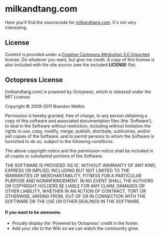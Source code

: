 milkandtang.com
===============

Here you'll find the sourcecode for [milkandtang.com](http://milkandtang.com). It's not very interesting.



License
-------

Content is provided under a [Creative Commons Attribution 3.0 Unported](http://creativecommons.org/licenses/by/3.0/) license. Do whatever you want, but give me credit. A copy of this license is also included with the site source (see the included **LICENSE** file).



Octopress License
-----------------

[milkandtang.com] is powered by Octopress, which is released under the MIT License:

Copyright © 2009-2011 Brandon Mathis

Permission is hereby granted, free of charge, to any person obtaining a copy of this software and associated documentation files (the ‘Software’), to deal in the Software without restriction, including without limitation the rights to use, copy, modify, merge, publish, distribute, sublicense, and/or sell copies of the Software, and to permit persons to whom the Software is furnished to do so, subject to the following conditions:

The above copyright notice and this permission notice shall be included in all copies or substantial portions of the Software.

THE SOFTWARE IS PROVIDED ‘AS IS’, WITHOUT WARRANTY OF ANY KIND, EXPRESS OR IMPLIED, INCLUDING BUT NOT LIMITED TO THE WARRANTIES OF MERCHANTABILITY, FITNESS FOR A PARTICULAR PURPOSE AND NONINFRINGEMENT. IN NO EVENT SHALL THE AUTHORS OR COPYRIGHT HOLDERS BE LIABLE FOR ANY CLAIM, DAMAGES OR OTHER LIABILITY, WHETHER IN AN ACTION OF CONTRACT, TORT OR OTHERWISE, ARISING FROM, OUT OF OR IN CONNECTION WITH THE SOFTWARE OR THE USE OR OTHER DEALINGS IN THE SOFTWARE.


#### If you want to be awesome.
- Proudly display the 'Powered by Octopress' credit in the footer.
- Add your site to the Wiki so we can watch the community grow.
